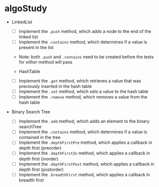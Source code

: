 # algoStudy

- LinkedList

  - [ ] Implement the `.push` method, which adds a node to the end of the linked list
  - [ ] Implement the `.contains` method, which determines if a value is present in the list
  - Note: both `.push` and `.contains` need to be created before the tests for _either_ method will pass

  - HashTable
  - [ ] Implement the `.get` method, which retrieves a value that was previously inserted in the hash table
  - [ ] Implement the `.set` method, which sets a value to the hash table
  - [ ] Implement the `.remove` method, which removes a value from the hash table

- Binary Search Tree
  - [ ] Implement the `.add` method, which adds an element to the binary searchTree
  - [ ] Implement the `.contains` method, which determines if a value is contained in the tree
  - [ ] Implement the `.depthFirstPre` method, which applies a callback in depth first (preorder)
  - [ ] Implement the `.depthFirstIn` method, which applies a callback in depth first (inorder)
  - [ ] Implement the `.depthFirstPost` method, which applies a callback in depth first (postorder)
  - [ ] Implement the `.breadthFirst` method, which applies a callback in breadth first
